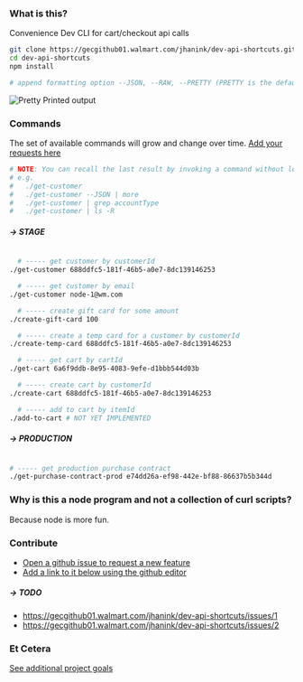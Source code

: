 ### What is this?

Convenience Dev CLI for cart/checkout api calls

```sh
git clone https://gecgithub01.walmart.com/jhanink/dev-api-shortcuts.git
cd dev-api-shortcuts
npm install
```
```sh
# append formatting option --JSON, --RAW, --PRETTY (PRETTY is the default)
```

![Pretty Printed output](https://gecgithub01.walmart.com/jhanink/dev-api-shortcuts/blob/master/assets/api-shortcuts-jh1.png?raw=true)


### Commands

The set of available commands will grow and change over time. [Add your requests here](https://gecgithub01.walmart.com/jhanink/dev-api-shortcuts/issues)

```sh
# NOTE: You can recall the last result by invoking a command without lookup parameters.
# e.g.
#   ./get-customer
#   ./get-customer --JSON | more
#   ./get-customer | grep accountType
#   ./get-customer | ls -R
```

##### → STAGE

```sh

  # ----- get customer by customerId
./get-customer 688ddfc5-181f-46b5-a0e7-8dc139146253

  # ----- get customer by email
./get-customer node-1@wm.com

  # ----- create gift card for some amount
./create-gift-card 100

  # ----- create a temp card for a customer by customerId
./create-temp-card 688ddfc5-181f-46b5-a0e7-8dc139146253

  # ----- get cart by cartId
./get-cart 6a6f9ddb-8e95-4083-9efe-d1bbb544d03b

  # ----- create cart by customerId
./create-cart 688ddfc5-181f-46b5-a0e7-8dc139146253

  # ----- add to cart by itemId
./add-to-cart # NOT YET IMPLEMENTED
```

##### → PRODUCTION

```sh

# ----- get production purchase contract 
./get-purchase-contract-prod e74dd26a-ef98-442e-bf88-86637b5b344d
```



### Why is this a node program and not a collection of curl scripts?

Because node is more fun.



### Contribute

* [Open a github issue to request a new feature](https://gecgithub01.walmart.com/jhanink/dev-api-shortcuts/issues)
* [Add a link to it below using the github editor](https://gecgithub01.walmart.com/jhanink/dev-api-shortcuts/edit/master/README.md)

##### → TODO

* https://gecgithub01.walmart.com/jhanink/dev-api-shortcuts/issues/1
* https://gecgithub01.walmart.com/jhanink/dev-api-shortcuts/issues/2


### Et Cetera

[See additional project goals](project-goals.md)

